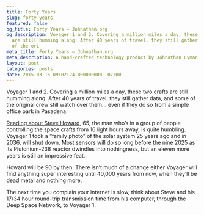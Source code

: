 ```yaml
---
title: Forty Years
slug: forty-years
featured: false
og_title: Forty Years – Johnathan.org
og_description: Voyager 1 and 2. Covering a million miles a day, these two crafts
  are still humming along. After 40 years of travel, they still gather data, and some
  of the ori
meta_title: Forty Years – Johnathan.org
meta_description: A hand-crafted technology product by Johnathan Lyman
layout: post
categories: posts
date: 2015-03-15 09:02:24.000000000 -07:00
---
```


Voyager 1 and 2. Covering a million miles a day, these two crafts are still humming along. After 40 years of travel, they still gather data, and some of the original crew still watch over them… even if they do so from a simple office park in Pasadena.

[Reading about Steve Howard](http://www.theguardian.com/science/2015/mar/15/voyager-1-and-2-space-journey-nasa), 65, the man who’s in a group of people controlling the space crafts from 16 light hours away, is quite humbling. Voyager 1 took a “family photo” of the solar system 25 years ago and in 2036, will shut down. Most sensors will do so long before the nine 2025 as its Plutonium-238 reactor dwindles into nothingness, but an eleven more years is still an impressive feat.

Howard will be 90 by then. There isn’t much of a change either Voyager will find anything super interesting until 40,000 years from now, when they’ll be dead metal and nothing more.

The next time you complain your internet is slow, think about Steve and his 17/34 hour round-trip transmission time from his computer, through the Deep Space Network, to Voyager 1.

